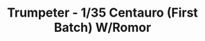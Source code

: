 ---
layout: product
title: "Trumpeter - 1/35 Centauro (First Batch) W/Romor"
price: "3700" 
desc: "N/A"
img_path: "/assets/img/TRU01563.webp"
brand: "N/A"
available: false
special_offer: false
new: false
soon: false
cat: "010000"
subcat: "013400"
subsubcat: "0N/A"
sifra: "TRU01563"
popular: false
---